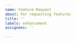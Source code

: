 ```yaml
---
name: Feature Request
about: For requesting features
title: ''
labels: enhancement
assignees: ''

---
```



